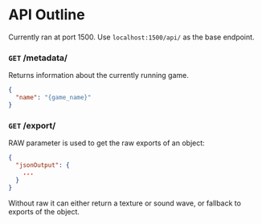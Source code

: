 # API Outline
Currently ran at port 1500. Use `localhost:1500/api/` as the base endpoint.

### `GET` /metadata/
Returns information about the currently running game.

```json
{
  "name": "{game_name}"
}
```

### `GET` /export/

RAW parameter is used to get the raw exports of an object:
```json
{
  "jsonOutput": {
    ...
  }
}
```

Without raw it can either return a texture or sound wave, or fallback to exports of the object.
